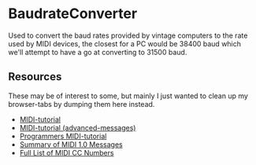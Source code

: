 # BaudrateConverter
Used to convert the baud rates provided by vintage computers to the rate used by MIDI devices, the closest for a PC would be 38400 baud which we'll attempt to have a go at converting to 31500 baud.

## Resources
These may be of interest to some, but mainly I just wanted to clean up my browser-tabs by dumping them here instead.

- [MIDI-tutorial](https://learn.sparkfun.com/tutorials/midi-tutorial/introduction)
- [MIDI-tutorial (advanced-messages)](https://learn.sparkfun.com/tutorials/midi-tutorial/advanced-messages)
- [Programmers MIDI-tutorial](https://www.cs.cmu.edu/~music/cmsip/readings/MIDI%20tutorial%20for%20programmers.html)
- [Summary of MIDI 1.0 Messages](https://www.midi.org/specifications-old/item/table-1-summary-of-midi-message)
- [Full List of MIDI CC Numbers](https://www.paulcecchettimusic.com/full-list-of-midi-cc-numbers/)
